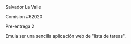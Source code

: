 Salvador La Valle

Comision #62020

Pre-entrega 2

Emula ser una sencilla aplicación web de "lista de tareas". 